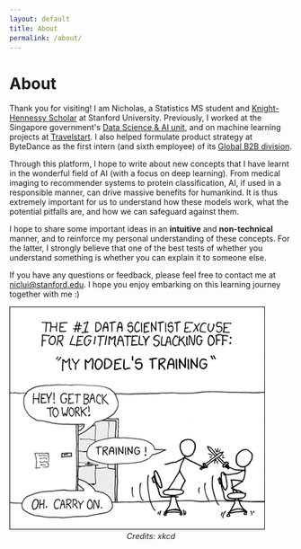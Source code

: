 ```yaml
---
layout: default
title: About
permalink: /about/
---
```


# About

Thank you for visiting! I am Nicholas, a Statistics MS student and <a href="https://knight-hennessy.stanford.edu/program/scholars/2021/nicholas-lui" title="Knight-Hennessy Scholar">Knight-Hennessy Scholar</a> at Stanford University. Previously, I worked at the Singapore government's <a href="https://www.tech.gov.sg/capability-centre-dsaid">Data Science & AI unit</a>, and on machine learning projects at <a href="https://go.travelstart.com/lp/about-us">Travelstart</a>. I also helped formulate product strategy at ByteDance as the first intern (and sixth employee) of its <a href="https://www.byteplus.com/">Global B2B division</a>.

Through this platform, I hope to write about new concepts that I have learnt in the wonderful field of AI (with a focus on deep learning). From medical imaging to recommender systems to protein classification, AI, if used in a responsible manner, can drive massive benefits for humankind. It is thus extremely important for us to understand how these models work, what the potential pitfalls are, and how we can safeguard against them.

I hope to share some important ideas in an **intuitive** and **non-technical** manner, and to reinforce my personal understanding of these concepts. For the latter, I strongly believe that one of the best tests of whether you understand something is whether you can explain it to someone else.

If you have any questions or feedback, please feel free to contact me at <a href="mailto:niclui@stanford.edu" title="niclui@stanford.edu">niclui@stanford.edu</a>. I hope you enjoy embarking on this learning journey together with me :)


<img src="images/xkcd.png" alt="hi" class="inline"/>
<center><em>Credits: xkcd</em></center>
